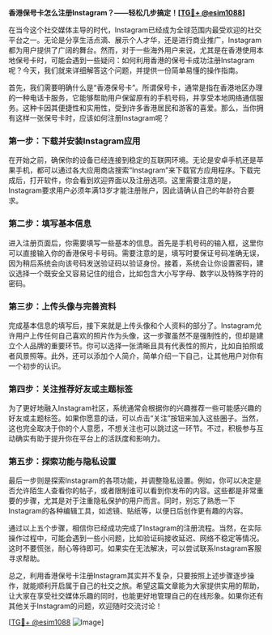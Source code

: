 **香港保号卡怎么注册Instagram？——轻松几步搞定！[[TG💪+ @esim1088](https://t.me/s/esim1088)]**

在当今这个社交媒体主导的时代，Instagram已经成为全球范围内最受欢迎的社交平台之一。无论是分享生活点滴、展示个人才华，还是进行商业推广，Instagram都为用户提供了广阔的舞台。然而，对于一些海外用户来说，尤其是在香港使用本地保号卡时，可能会遇到一些疑问：如何利用香港的保号卡成功注册Instagram呢？今天，我们就来详细解答这个问题，并提供一份简单易懂的操作指南。

首先，我们需要明确什么是“香港保号卡”。所谓保号卡，通常是指在香港地区办理的一种电话卡服务，它能够帮助用户保留原有的手机号码，并享受本地网络通信服务。这种卡因其便捷性和实用性，受到许多香港居民和游客的喜爱。那么，当你拥有这样一张保号卡时，应该如何注册Instagram呢？

### 第一步：下载并安装Instagram应用

在开始之前，确保你的设备已经连接到稳定的互联网环境。无论是安卓手机还是苹果手机，都可以通过各大应用商店搜索“Instagram”来下载官方应用程序。下载完成后，打开软件，你会看到欢迎界面以及注册选项。这里需要注意的是，Instagram要求用户必须年满13岁才能注册账户，因此请确认自己的年龄符合要求。

### 第二步：填写基本信息

进入注册页面后，你需要填写一些基本的信息。首先是手机号码的输入框，这里你可以直接输入你的香港保号卡号码。需要注意的是，填写时要保证号码准确无误，因为稍后系统会向该号码发送验证码以验证身份。接着，系统会让你设置密码，建议选择一个既安全又容易记住的组合，比如包含大小写字母、数字以及特殊字符的密码。

### 第三步：上传头像与完善资料

完成基本信息的填写后，接下来就是上传头像和个人资料的部分了。Instagram允许用户上传任何自己喜欢的照片作为头像，这一步骤虽然不是强制性的，但却是建立个人品牌的重要环节。你可以选择一张清晰且具有代表性的照片，比如自拍照或者风景照等。此外，还可以添加个人简介，简单介绍一下自己，让其他用户对你有一个初步的认识。

### 第四步：关注推荐好友或主题标签

为了更好地融入Instagram社区，系统通常会根据你的兴趣推荐一些可能感兴趣的好友或主题标签。如果你愿意的话，可以点击“关注”按钮来加入这些圈子。当然，这也完全取决于你的个人意愿，不想关注也可以跳过这一环节。不过，积极参与互动确实有助于提升你在平台上的活跃度和影响力。

### 第五步：探索功能与隐私设置

最后一步则是探索Instagram的各项功能，并调整隐私设置。例如，你可以决定是否允许陌生人查看你的帖子，或者限制谁可以看到你发布的内容。这些都是非常重要的步骤，尤其是对于注重隐私保护的用户而言。同时，别忘了熟悉一下Instagram的各种编辑工具，如滤镜、贴纸等，以便日后创作更有趣的内容。

通过以上五个步骤，相信你已经成功完成了Instagram的注册流程。当然，在实际操作过程中，可能会遇到一些小问题，比如验证码接收延迟、网络不稳定等情况。这时不要慌张，耐心等待即可。如果实在无法解决，可以尝试联系Instagram客服寻求帮助。

总之，利用香港保号卡注册Instagram其实并不复杂，只要按照上述步骤逐步操作，就能顺利开启属于自己的社交之旅。希望这篇文章能为大家提供实用的帮助，让大家在享受社交媒体乐趣的同时，也能更好地管理自己的在线形象。如果你还有其他关于Instagram的问题，欢迎随时交流讨论！

[[TG💪+ @esim1088](https://t.me/s/esim1088) ![Image](https://i.postimg.cc/4NQfJmqS/Snipaste-2025-05-13-00-14-12.png)]